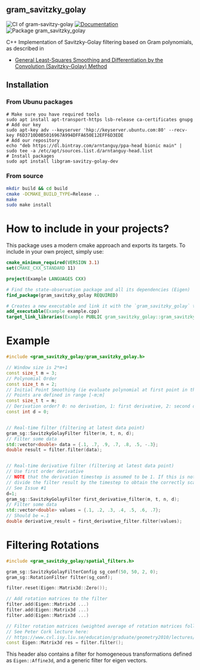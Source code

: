 ## gram_savitzky_golay

![CI of gram-savitzy-golay](https://github.com/arntanguy/gram_savitzky_golay/workflows/CI%20of%20gram-savitzy-golay/badge.svg)
[![Documentation](https://img.shields.io/badge/website-online-brightgreen?logo=read-the-docs&style=flat)](https://arntanguy.github.io/gram_savitzky_golay/)
![Package gram_savitzky_golay](https://github.com/arntanguy/gram_savitzky_golay/workflows/Package%20gram_savitzky_golay/badge.svg)

C++ Implementation of Savitzky-Golay filtering based on Gram polynomials, as described in 
- [General Least-Squares Smoothing and Differentiation by the Convolution (Savitzky-Golay) Method](http://pubs.acs.org/doi/pdf/10.1021/ac00205a007)

## Installation

### From Ubunu packages

```
# Make sure you have required tools
sudo apt install apt-transport-https lsb-release ca-certificates gnupg
# Add our key
sudo apt-key adv --keyserver 'hkp://keyserver.ubuntu.com:80' --recv-key F6D3710D0B5016967A994DFFA650E12EFF6D3EDE
# Add our repository
echo "deb https://dl.bintray.com/arntanguy/ppa-head bionic main" | sudo tee -a /etc/apt/sources.list.d/arntanguy-head.list
# Install packages
sudo apt install libgram-savitzy-golay-dev
```

### From source

```sh
mkdir build && cd build
cmake -DCMAKE_BUILD_TYPE=Release ..
make
sudo make install
```

How to include in your projects?
==
This package uses a modern cmake approach and exports its targets. To include in your own project, simply use:

```cmake
cmake_minimum_required(VERSION 3.1)
set(CMAKE_CXX_STANDARD 11)

project(Example LANGUAGES CXX)

# Find the state-observation package and all its dependencies (Eigen)
find_package(gram_savitzky_golay REQUIRED)

# Creates a new executable and link it with the `gram_savitzky_golay` target
add_executable(Example example.cpp)
target_link_libraries(Example PUBLIC gram_savitzky_golay::gram_savitzky_golay)
```

Example
==

```cpp
#include <gram_savitzky_golay/gram_savitzky_golay.h>

// Window size is 2*m+1
const size_t m = 3;
// Polynomial Order
const size_t n = 2;
// Initial Point Smoothing (ie evaluate polynomial at first point in the window)
// Points are defined in range [-m;m]
const size_t t = m;
// Derivation order? 0: no derivation, 1: first derivative, 2: second derivative...
const int d = 0;


// Real-time filter (filtering at latest data point)
gram_sg::SavitzkyGolayFilter filter(m, t, n, d);
// Filter some data
std::vector<double> data = {.1, .7, .9, .7, .8, .5, -.3};
double result = filter.filter(data);


// Real-time derivative filter (filtering at latest data point)
// Use first order derivative
// NOTE that the derivation timestep is assumed to be 1. If this is not the case,
// divide the filter result by the timestep to obtain the correctly scaled derivative
// See Issue #1
d=1;
gram_sg::SavitzkyGolayFilter first_derivative_filter(m, t, n, d);
// Filter some data
std::vector<double> values = {.1, .2, .3, .4, .5, .6, .7};
// Should be =.1
double derivative_result = first_derivative_filter.filter(values);
```


Filtering Rotations
==

```cpp
#include <gram_savitzky_golay/spatial_filters.h>

gram_sg::SavitzkyGolayFilterConfig sg_conf(50, 50, 2, 0);
gram_sg::RotationFilter filter(sg_conf);

filter.reset(Eigen::Matrix3d::Zero());

// Add rotation matrices to the filter
filter.add(Eigen::Matrix3d ...)
filter.add(Eigen::Matrix3d ...)
filter.add(Eigen::Matrix3d ...)

// Filter rotation matrices (weighted average of rotation matrices followed by an orthogonalization)
// See Peter Cork lecture here:
// https://www.cvl.isy.liu.se/education/graduate/geometry2010/lectures/Lecture7b.pdf
const Eigen::Matrix3d res = filter.filter();
```

This header also contains a filter for homogeneous transformations defined as `Eigen::Affine3d`, and a generic filter for eigen vectors. 

